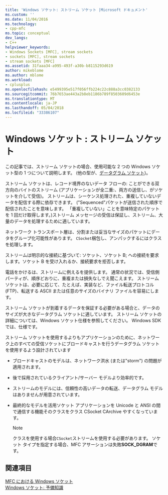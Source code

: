 ```yaml
---
title: 'Windows ソケット: ストリーム ソケット |Microsoft ドキュメント'
ms.custom: ''
ms.date: 11/04/2016
ms.technology:
- cpp-mfc
ms.topic: conceptual
dev_langs:
- C++
helpviewer_keywords:
- Windows Sockets [MFC], stream sockets
- sockets [MFC], stream sockets
- stream sockets [MFC]
ms.assetid: 31faaa34-a995-493f-a30b-b8115293d619
author: mikeblome
ms.author: mblome
ms.workload:
- cplusplus
ms.openlocfilehash: e5499395e517f056ffb224c22c888a3cc0382133
ms.sourcegitcommit: 76b7653ae443a2b8eb1186b789f8503609d6453e
ms.translationtype: MT
ms.contentlocale: ja-JP
ms.lasthandoff: 05/04/2018
ms.locfileid: "33386107"
---
```

# <a name="windows-sockets-stream-sockets"></a>Windows ソケット : ストリーム ソケット
この記事では、ストリーム ソケットの場合、使用可能な 2 つの Windows ソケット型の 1 つについて説明します。 (他の型が、[データグラム ソケット](../mfc/windows-sockets-datagram-sockets.md))。  
  
 ストリーム ソケットは、レコード境界のないデータ フローの: ことができる双方向のバイトのストリーム (アプリケーションが全二重:、両方の送信し、がソケットを介して受信)。 ストリームは、シーケンス処理された、重複していないデータを配信する際に依存できます。 ("Sequenced"パケットが送信された順序で配信されたことを意味します。 「重複していない」ことを意味特定のパケットを 1 回だけ取得します。)ストリーム メッセージの受信は保証し、ストリーム、大量のデータを処理するために適しています。  
  
 ネットワーク トランスポート層は、分割または妥当なサイズのパケットにデータをグループ化可能性があります。 `CSocket`梱包し、アンパックするにはクラスを処理します。  
  
 ストリームは明示的な接続に基づいて: ソケット、ソケット B; への接続を要求します。ソケット B を受け入れるか、接続要求を拒否します。  
  
 電話をかけるは、ストリームに例えるを提供します。 通常の状況では、受信側パーティが、順序どおりに、重複または損失なしでえ聞こえます。 ストリーム ソケットは、必要に応じて、たとえば、実装など、ファイル転送プロトコル (FTP)、転送する ASCII または任意のサイズのバイナリ ファイルを容易にします。  
  
 ストリーム ソケットが到着するデータを保証する必要がある場合と、データのサイズが大きなデータグラム ソケットに適しています。 ストリーム ソケットの詳細については、Windows ソケット仕様を参照してください。 Windows SDK では、仕様です。  
  
 ストリーム ソケットを使用するよりもアプリケーションのために、ネットワーク上のすべての受信ソケットにブロードキャストを行うデータグラム ソケットを使用するよう設計されています  
  
-   ブロードキャストのモデルは、ネットワーク洪水 (または"storm") の問題が適用されます。  
  
-   後で採用されているクライアント/サーバー モデルより効率的です。  
  
-   ストリームのモデルには、信頼性の高いデータの転送、データグラム モデルはありませんが用意されています。  
  
-   最終的なモデルを活用ソケット アプリケーションを Unicode と ANSI の間で通信する機能そのクラスをクラス CSocket CArchive やすくなっています。  
  
    > [!NOTE]
    >  クラスを使用する場合`CSocket`ストリームを使用する必要があります。 ソケット タイプを指定する場合、MFC アサーションは失敗**SOCK_DGRAM**です。  
  
## <a name="see-also"></a>関連項目  
 [MFC における Windows ソケット](../mfc/windows-sockets-in-mfc.md)   
 [Windows ソケット: 予備知識](../mfc/windows-sockets-background.md)

